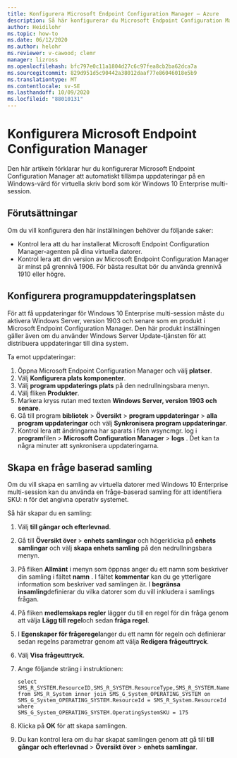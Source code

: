 ```yaml
---
title: Konfigurera Microsoft Endpoint Configuration Manager – Azure
description: Så här konfigurerar du Microsoft Endpoint Configuration Manager att distribuera program uppdateringar till Windows 10 Enterprise multi-session på virtuella Windows-datorer.
author: Heidilohr
ms.topic: how-to
ms.date: 06/12/2020
ms.author: helohr
ms.reviewer: v-cawood; clemr
manager: lizross
ms.openlocfilehash: bfc797e0c11a1804d27c6c97fea8cb2ba62dca7a
ms.sourcegitcommit: 829d951d5c90442a38012daaf77e86046018e5b9
ms.translationtype: MT
ms.contentlocale: sv-SE
ms.lasthandoff: 10/09/2020
ms.locfileid: "88010131"
---
```

# <a name="configure-microsoft-endpoint-configuration-manager"></a>Konfigurera Microsoft Endpoint Configuration Manager

Den här artikeln förklarar hur du konfigurerar Microsoft Endpoint Configuration Manager att automatiskt tillämpa uppdateringar på en Windows-värd för virtuella skriv bord som kör Windows 10 Enterprise multi-session.

## <a name="prerequisites"></a>Förutsättningar

Om du vill konfigurera den här inställningen behöver du följande saker:

   - Kontrol lera att du har installerat Microsoft Endpoint Configuration Manager-agenten på dina virtuella datorer.
   - Kontrol lera att din version av Microsoft Endpoint Configuration Manager är minst på grennivå 1906. För bästa resultat bör du använda grennivå 1910 eller högre.

## <a name="configure-the-software-update-point"></a>Konfigurera programuppdateringsplatsen

För att få uppdateringar för Windows 10 Enterprise multi-session måste du aktivera Windows Server, version 1903 och senare som en produkt i Microsoft Endpoint Configuration Manager. Den här produkt inställningen gäller även om du använder Windows Server Update-tjänsten för att distribuera uppdateringar till dina system.

Ta emot uppdateringar:

1. Öppna Microsoft Endpoint Configuration Manager och välj **platser**.
2. Välj **Konfigurera plats komponenter**.
3. Välj **program uppdaterings plats** på den nedrullningsbara menyn.
4. Välj fliken **Produkter**.
5. Markera kryss rutan med texten **Windows Server, version 1903 och senare**.
6. Gå till program **bibliotek**  >  **Översikt**  >  **program uppdateringar**  >  **alla program uppdateringar** och välj **Synkronisera program uppdateringar**.
7. Kontrol lera att ändringarna har sparats i filen wsyncmgr. log i **program**filen  >  **Microsoft Configuration Manager**  >  **logs** . Det kan ta några minuter att synkronisera uppdateringarna.

## <a name="create-a-query-based-collection"></a>Skapa en fråge baserad samling

Om du vill skapa en samling av virtuella datorer med Windows 10 Enterprise multi-session kan du använda en fråge-baserad samling för att identifiera SKU: n för det angivna operativ systemet.

Så här skapar du en samling:

1. Välj **till gångar och efterlevnad**.
2. Gå till **Översikt över**  >  **enhets samlingar** och högerklicka på **enhets samlingar** och välj **skapa enhets samling** på den nedrullningsbara menyn.
3. På fliken **Allmänt** i menyn som öppnas anger du ett namn som beskriver din samling i fältet **namn** . I fältet **kommentar** kan du ge ytterligare information som beskriver vad samlingen är. I **begränsa insamling**definierar du vilka datorer som du vill inkludera i samlings frågan.
4. På fliken **medlemskaps regler** lägger du till en regel för din fråga genom att välja **Lägg till regel**och sedan **fråga regel**.
5. I **Egenskaper för frågeregel**anger du ett namn för regeln och definierar sedan regelns parametrar genom att välja **Redigera frågeuttryck**.
6. Välj **Visa frågeuttryck**.
7. Ange följande sträng i instruktionen:

    ```syntax
    select
    SMS_R_SYSTEM.ResourceID,SMS_R_SYSTEM.ResourceType,SMS_R_SYSTEM.Name,SMS_R_SYSTEM.SMSUniqueIdentifier,SMS_R_SYSTEM.ResourceDomainORWorkgroup,SMS_R_SYSTEM.Client
    from SMS_R_System inner join SMS_G_System_OPERATING_SYSTEM on
    SMS_G_System_OPERATING_SYSTEM.ResourceId = SMS_R_System.ResourceId where
    SMS_G_System_OPERATING_SYSTEM.OperatingSystemSKU = 175
    ```

8. Klicka på **OK** för att skapa samlingen.
9. Du kan kontrol lera om du har skapat samlingen genom att gå till **till gångar och efterlevnad**  >  **Översikt över**  >  **enhets samlingar**.
